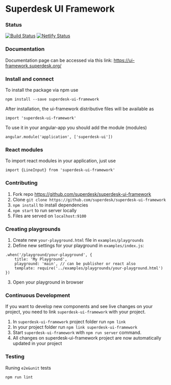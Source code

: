 # Superdesk UI Framework

### Status
[![Build Status](https://travis-ci.com/superdesk/superdesk-ui-framework.svg?branch=master)](https://travis-ci.org/superdesk/superdesk-ui-framework)
[![Netlify Status](https://api.netlify.com/api/v1/badges/baf374b3-b994-4563-b4f0-f61e83c4e33a/deploy-status)](https://app.netlify.com/sites/inspiring-pasteur-fc7efb/deploys)

### Documentation
Documentation page can be accessed via this link: https://ui-framework.superdesk.org/

### Install and connect
To install the package via npm use

```
npm install --save superdesk-ui-framework
```

After installation, the ui-framework distributive files will be available as

```
import 'superdesk-ui-framework'
```

To use it in your angular-app you should add the module (modules)

```
angular.module('application', ['superdesk-ui'])
```

### React modules
To import react modules in your application, just use
```
import {LineInput} from 'superdesk-ui-framework'
```

### Contributing
1. Fork repo https://github.com/superdesk/superdesk-ui-framework
2. Clone `git clone https://github.com/superdesk/superdesk-ui-framework`
3. `npm install` to install dependencies
4. `npm start` to run server locally
5. Files are served on `localhost:9100`

### Creating playgrounds
1. Create new `your-playground.html` file in `examples/playgrounds`
2. Define new settings for your playground in `examples/index.js`:
```
.when('/playground/your-playground', {
    title: 'My Playground',
    playground: 'main', // can be publisher or react also
    template: require('../examples/playgrounds/your-playground.html')
})
```
3. Open your playground in browser

### Continuous Development
If you want to develop new components and see live changes on your project, you need to link `superdesk-ui-framework` with your project.
1. In `superdesk-ui-framework` project folder run `npm link`
2. In your project folder run `npm link superdesk-ui-framework`
3. Start `superdesk-ui-framework` with `npm run server` command.
3. All changes on superdesk-ui-framework project are now automatically updated in your project

### Testing
Runing `e2e&unit` tests
```
npm run lint
```
